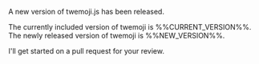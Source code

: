 A new version of twemoji.js has been released.

The currently included version of twemoji is %%CURRENT_VERSION%%.
The newly released version of twemoji is %%NEW_VERSION%%.

I'll get started on a pull request for your review.

